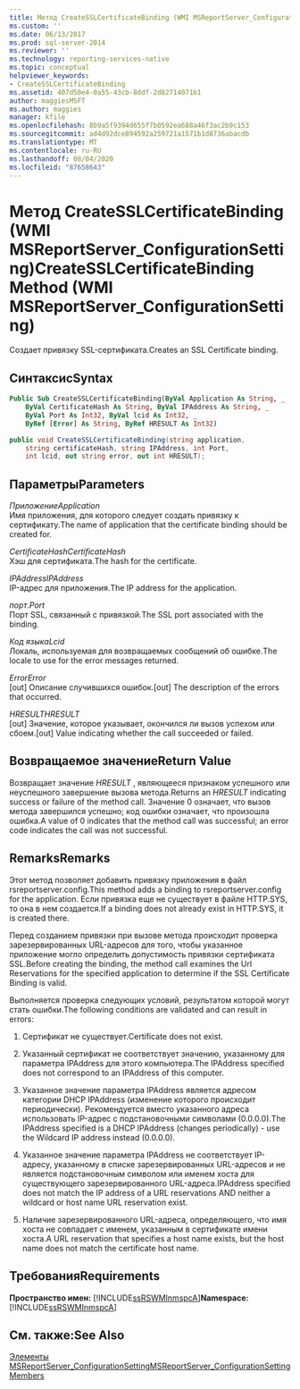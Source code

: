 ```yaml
---
title: Метод CreateSSLCertificateBinding (WMI MSReportServer_ConfigurationSetting) | Документы Майкрософт
ms.custom: ''
ms.date: 06/13/2017
ms.prod: sql-server-2014
ms.reviewer: ''
ms.technology: reporting-services-native
ms.topic: conceptual
helpviewer_keywords:
- CreateSSLCertificateBinding
ms.assetid: 407d50e4-0a55-43cb-8ddf-2d82714071b1
author: maggiesMSFT
ms.author: maggies
manager: kfile
ms.openlocfilehash: 8b9a5f9394d655f7b0592ea688a46f3ac2b9c153
ms.sourcegitcommit: ad4d92dce894592a259721a1571b1d8736abacdb
ms.translationtype: MT
ms.contentlocale: ru-RU
ms.lasthandoff: 08/04/2020
ms.locfileid: "87658643"
---
```

# <a name="createsslcertificatebinding-method-wmi-msreportserver_configurationsetting"></a><span data-ttu-id="ff38c-102">Метод CreateSSLCertificateBinding (WMI MSReportServer_ConfigurationSetting)</span><span class="sxs-lookup"><span data-stu-id="ff38c-102">CreateSSLCertificateBinding Method (WMI MSReportServer_ConfigurationSetting)</span></span>
  <span data-ttu-id="ff38c-103">Создает привязку SSL-сертификата.</span><span class="sxs-lookup"><span data-stu-id="ff38c-103">Creates an SSL Certificate binding.</span></span>  
  
## <a name="syntax"></a><span data-ttu-id="ff38c-104">Синтаксис</span><span class="sxs-lookup"><span data-stu-id="ff38c-104">Syntax</span></span>  
  
```vb  
Public Sub CreateSSLCertificateBinding(ByVal Application As String, _  
    ByVal CertificateHash As String, ByVal IPAddress As String, _  
    ByVal Port As Int32, ByVal lcid As Int32, _  
    ByRef [Error] As String, ByRef HRESULT As Int32)  
```  
  
```csharp  
public void CreateSSLCertificateBinding(string application,   
    string certificateHash, string IPAddress, int Port,   
    int lcid, out string error, out int HRESULT);  
```  
  
## <a name="parameters"></a><span data-ttu-id="ff38c-105">Параметры</span><span class="sxs-lookup"><span data-stu-id="ff38c-105">Parameters</span></span>  
 <span data-ttu-id="ff38c-106">*Приложение*</span><span class="sxs-lookup"><span data-stu-id="ff38c-106">*Application*</span></span>  
 <span data-ttu-id="ff38c-107">Имя приложения, для которого следует создать привязку к сертификату.</span><span class="sxs-lookup"><span data-stu-id="ff38c-107">The name of application that the certificate binding should be created for.</span></span>  
  
 <span data-ttu-id="ff38c-108">*CertificateHash*</span><span class="sxs-lookup"><span data-stu-id="ff38c-108">*CertificateHash*</span></span>  
 <span data-ttu-id="ff38c-109">Хэш для сертификата.</span><span class="sxs-lookup"><span data-stu-id="ff38c-109">The hash for the certificate.</span></span>  
  
 <span data-ttu-id="ff38c-110">*IPAddress*</span><span class="sxs-lookup"><span data-stu-id="ff38c-110">*IPAddress*</span></span>  
 <span data-ttu-id="ff38c-111">IP-адрес для приложения.</span><span class="sxs-lookup"><span data-stu-id="ff38c-111">The IP address for the application.</span></span>  
  
 <span data-ttu-id="ff38c-112">*порт*.</span><span class="sxs-lookup"><span data-stu-id="ff38c-112">*Port*</span></span>  
 <span data-ttu-id="ff38c-113">Порт SSL, связанный с привязкой.</span><span class="sxs-lookup"><span data-stu-id="ff38c-113">The SSL port associated with the binding.</span></span>  
  
 <span data-ttu-id="ff38c-114">*Код языка*</span><span class="sxs-lookup"><span data-stu-id="ff38c-114">*Lcid*</span></span>  
 <span data-ttu-id="ff38c-115">Локаль, используемая для возвращаемых сообщений об ошибке.</span><span class="sxs-lookup"><span data-stu-id="ff38c-115">The locale to use for the error messages returned.</span></span>  
  
 <span data-ttu-id="ff38c-116">*Error*</span><span class="sxs-lookup"><span data-stu-id="ff38c-116">*Error*</span></span>  
 <span data-ttu-id="ff38c-117">[out] Описание случившихся ошибок.</span><span class="sxs-lookup"><span data-stu-id="ff38c-117">[out] The description of the errors that occurred.</span></span>  
  
 <span data-ttu-id="ff38c-118">*HRESULT*</span><span class="sxs-lookup"><span data-stu-id="ff38c-118">*HRESULT*</span></span>  
 <span data-ttu-id="ff38c-119">[out] Значение, которое указывает, окончился ли вызов успехом или сбоем.</span><span class="sxs-lookup"><span data-stu-id="ff38c-119">[out] Value indicating whether the call succeeded or failed.</span></span>  
  
## <a name="return-value"></a><span data-ttu-id="ff38c-120">Возвращаемое значение</span><span class="sxs-lookup"><span data-stu-id="ff38c-120">Return Value</span></span>  
 <span data-ttu-id="ff38c-121">Возвращает значение *HRESULT* , являющееся признаком успешного или неуспешного завершение вызова метода.</span><span class="sxs-lookup"><span data-stu-id="ff38c-121">Returns an *HRESULT* indicating success or failure of the method call.</span></span> <span data-ttu-id="ff38c-122">Значение 0 означает, что вызов метода завершился успешно; код ошибки означает, что произошла ошибка.</span><span class="sxs-lookup"><span data-stu-id="ff38c-122">A value of 0 indicates that the method call was successful; an error code indicates the call was not successful.</span></span>  
  
## <a name="remarks"></a><span data-ttu-id="ff38c-123">Remarks</span><span class="sxs-lookup"><span data-stu-id="ff38c-123">Remarks</span></span>  
 <span data-ttu-id="ff38c-124">Этот метод позволяет добавить привязку приложения в файл rsreportserver.config.</span><span class="sxs-lookup"><span data-stu-id="ff38c-124">This method adds a binding to rsreportserver.config for the application.</span></span> <span data-ttu-id="ff38c-125">Если привязка еще не существует в файле HTTP.SYS, то она в нем создается.</span><span class="sxs-lookup"><span data-stu-id="ff38c-125">If a binding does not already exist in HTTP.SYS, it is created there.</span></span>  
  
 <span data-ttu-id="ff38c-126">Перед созданием привязки при вызове метода происходит проверка зарезервированных URL-адресов для того, чтобы указанное приложение могло определить допустимость привязки сертификата SSL.</span><span class="sxs-lookup"><span data-stu-id="ff38c-126">Before creating the binding, the method call examines the Url Reservations for the specified application to determine if the SSL Certificate Binding is valid.</span></span>  
  
 <span data-ttu-id="ff38c-127">Выполняется проверка следующих условий, результатом которой могут стать ошибки.</span><span class="sxs-lookup"><span data-stu-id="ff38c-127">The following conditions are validated and can result in errors:</span></span>  
  
1.  <span data-ttu-id="ff38c-128">Сертификат не существует.</span><span class="sxs-lookup"><span data-stu-id="ff38c-128">Certificate does not exist.</span></span>  
  
2.  <span data-ttu-id="ff38c-129">Указанный сертификат не соответствует значению, указанному для параметра IPAddress для этого компьютера.</span><span class="sxs-lookup"><span data-stu-id="ff38c-129">The IPAddress specified does not correspond to an IPAddress of this computer.</span></span>  
  
3.  <span data-ttu-id="ff38c-130">Указанное значение параметра IPAddress является адресом категории DHCP IPAddress (изменение которого происходит периодически). Рекомендуется вместо указанного адреса использовать IP-адрес с подстановочными символами (0.0.0.0).</span><span class="sxs-lookup"><span data-stu-id="ff38c-130">The IPAddress specified is a DHCP IPAddress (changes periodically) - use the Wildcard IP address instead (0.0.0.0).</span></span>  
  
4.  <span data-ttu-id="ff38c-131">Указанное значение параметра IPAddress не соответствует IP-адресу, указанному в списке зарезервированных URL-адресов и не является подстановочным символом или именем хоста для существующего зарезервированного URL-адреса.</span><span class="sxs-lookup"><span data-stu-id="ff38c-131">IPAddress specified does not match the IP address of a URL reservations AND neither a wildcard or host name URL reservation exist.</span></span>  
  
5.  <span data-ttu-id="ff38c-132">Наличие зарезервированного URL-адреса, определяющего, что имя хоста не совпадает с именем, указанным в сертификате имени хоста.</span><span class="sxs-lookup"><span data-stu-id="ff38c-132">A URL reservation that specifies a host name exists, but the host name does not match the certificate host name.</span></span>  
  
## <a name="requirements"></a><span data-ttu-id="ff38c-133">Требования</span><span class="sxs-lookup"><span data-stu-id="ff38c-133">Requirements</span></span>  
 <span data-ttu-id="ff38c-134">**Пространство имен:** [!INCLUDE[ssRSWMInmspcA](../../includes/ssrswminmspca-md.md)]</span><span class="sxs-lookup"><span data-stu-id="ff38c-134">**Namespace:** [!INCLUDE[ssRSWMInmspcA](../../includes/ssrswminmspca-md.md)]</span></span>  
  
## <a name="see-also"></a><span data-ttu-id="ff38c-135">См. также:</span><span class="sxs-lookup"><span data-stu-id="ff38c-135">See Also</span></span>  
 [<span data-ttu-id="ff38c-136">Элементы MSReportServer_ConfigurationSetting</span><span class="sxs-lookup"><span data-stu-id="ff38c-136">MSReportServer_ConfigurationSetting Members</span></span>](msreportserver-configurationsetting-members.md)  
  
  
